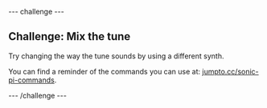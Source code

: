 --- challenge ---
## Challenge: Mix the tune

Try changing the way the tune sounds by using a different synth.

You can find a reminder of the commands you can use at: [jumpto.cc/sonic-pi-commands](jumpto.cc/sonic-pi-commands).



--- /challenge ---